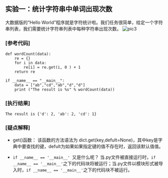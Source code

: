 ## 实验一：统计字符串中单词出现次数

大数据版的“Hello World”程序就是字符统计啦。我们任务很简单，给定一个字符串列表，我们需要统计字符串列表中每种字符串出现次数。
![pic3](http://kfcoding-static.oss-cn-hangzhou.aliyuncs.com/gitcourse-DaSE_lab/pic/pic3.png)

### [参考代码]

```
def wordCount(data):
    re = {}
    for i in data:
        re[i] = re.get(i, 0 ) + 1
    return re
​
if __name__ == "__main__":
    data = ["ab","cd","ab","d","d"]
    print ("The result is %s" % wordCount(data))

```

### [执行结果]

```The result is {'d': 2, 'ab': 2, 'cd': 1}```

### [疑点解释]

* get()函数：
该函数的方法语法为 dict.get(key,defult=None)，其中key是字典中要查找的键，defult为如果如果指定键的值不存在时，返回该默认值值。

* ```if __name__ == '__main__' ```又是什么呢？
当.py文件被直接运行时，```if __name__ == '__main__'```之下的代码块将被运行；当.py文件以模块形式被导入时，```if __name__ == '__main__'```之下的代码块不被运行。

